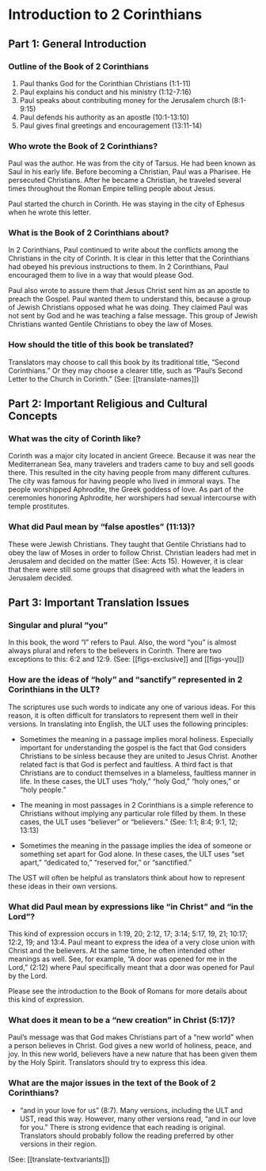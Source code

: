 # Introduction to 2 Corinthians
## Part 1: General Introduction

### Outline of the Book of 2 Corinthians

1. Paul thanks God for the Corinthian Christians (1:1-11)
1. Paul explains his conduct and his ministry (1:12-7:16)
1. Paul speaks about contributing money for the Jerusalem church (8:1-9:15)
1. Paul defends his authority as an apostle (10:1-13:10)
1. Paul gives final greetings and encouragement (13:11-14)

### Who wrote the Book of 2 Corinthians?

Paul was the author. He was from the city of Tarsus. He had been known as Saul in his early life. Before becoming a Christian, Paul was a Pharisee. He persecuted Christians. After he became a Christian, he traveled several times throughout the Roman Empire telling people about Jesus.

Paul started the church in Corinth. He was staying in the city of Ephesus when he wrote this letter.

### What is the Book of 2 Corinthians about?

In 2 Corinthians, Paul continued to write about the conflicts among the Christians in the city of Corinth. It is clear in this letter that the Corinthians had obeyed his previous instructions to them. In 2 Corinthians, Paul encouraged them to live in a way that would please God.

Paul also wrote to assure them that Jesus Christ sent him as an apostle to preach the Gospel. Paul wanted them to understand this, because a group of Jewish Christians opposed what he was doing. They claimed Paul was not sent by God and he was teaching a false message. This group of Jewish Christians wanted Gentile Christians to obey the law of Moses.

### How should the title of this book be translated?

Translators may choose to call this book by its traditional title, “Second Corinthians.” Or they may choose a clearer title, such as “Paul’s Second Letter to the Church in Corinth.” (See: [[translate-names]])

## Part 2: Important Religious and Cultural Concepts

### What was the city of Corinth like?

Corinth was a major city located in ancient Greece. Because it was near the Mediterranean Sea, many travelers and traders came to buy and sell goods there. This resulted in the city having people from many different cultures. The city was famous for having people who lived in immoral ways. The people worshipped Aphrodite, the Greek goddess of love. As part of the ceremonies honoring Aphrodite, her worshipers had sexual intercourse with temple prostitutes.

### What did Paul mean by “false apostles” (11:13)?

These were Jewish Christians. They taught that Gentile Christians had to obey the law of Moses in order to follow Christ. Christian leaders had met in Jerusalem and decided on the matter (See: Acts 15). However, it is clear that there were still some groups that disagreed with what the leaders in Jerusalem decided.

## Part 3: Important Translation Issues

### Singular and plural “you”

In this book, the word “I” refers to Paul. Also, the word “you” is almost always plural and refers to the believers in Corinth. There are two exceptions to this: 6:2 and 12:9. (See: [[figs-exclusive]] and [[figs-you]])

### How are the ideas of “holy” and “sanctify” represented in 2 Corinthians in the ULT?

The scriptures use such words to indicate any one of various ideas. For this reason, it is often difficult for translators to represent them well in their versions. In translating into English, the ULT uses the following principles:

* Sometimes the meaning in a passage implies moral holiness. Especially important for understanding the gospel is the fact that God considers Christians to be sinless because they are united to Jesus Christ. Another related fact is that God is perfect and faultless. A third fact is that Christians are to conduct themselves in a blameless, faultless manner in life. In these cases, the ULT uses “holy,” “holy God,” “holy ones,” or “holy people.”

* The meaning in most passages in 2 Corinthians is a simple reference to Christians without implying any particular role filled by them. In these cases, the ULT uses “believer” or “believers.” (See: 1:1; 8:4; 9:1, 12; 13:13)

* Sometimes the meaning in the passage implies the idea of someone or something set apart for God alone. In these cases, the ULT uses “set apart,” “dedicated to,” “reserved for,” or “sanctified.”

The UST will often be helpful as translators think about how to represent these ideas in their own versions.

### What did Paul mean by expressions like “in Christ” and “in the Lord”?

This kind of expression occurs in 1:19, 20; 2:12, 17; 3:14; 5:17, 19, 21; 10:17; 12:2, 19; and 13:4. Paul meant to express the idea of a very close union with Christ and the believers. At the same time, he often intended other meanings as well. See, for example, “A door was opened for me in the Lord,” (2:12) where Paul specifically meant that a door was opened for Paul by the Lord.

Please see the introduction to the Book of Romans for more details about this kind of expression.

### What does it mean to be a “new creation” in Christ (5:17)?

Paul’s message was that God makes Christians part of a “new world” when a person believes in Christ. God gives a new world of holiness, peace, and joy. In this new world, believers have a new nature that has been given them by the Holy Spirit. Translators should try to express this idea.

### What are the major issues in the text of the Book of 2 Corinthians?

* “and in your love for us” (8:7). Many versions, including the ULT and UST, read this way. However, many other versions read, “and in our love for you.” There is strong evidence that each reading is original. Translators should probably follow the reading preferred by other versions in their region.

(See: [[translate-textvariants]])